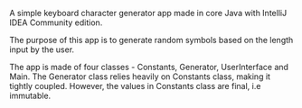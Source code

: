 A simple keyboard character generator app made in core Java with IntelliJ IDEA Community edition. 

The purpose of this app is to generate random symbols based on the length input by the user.

The app is made of four classes - Constants, Generator, UserInterface and Main. The Generator class relies heavily on Constants class, making it tightly coupled. However, the values in Constants class are final, i.e immutable.
